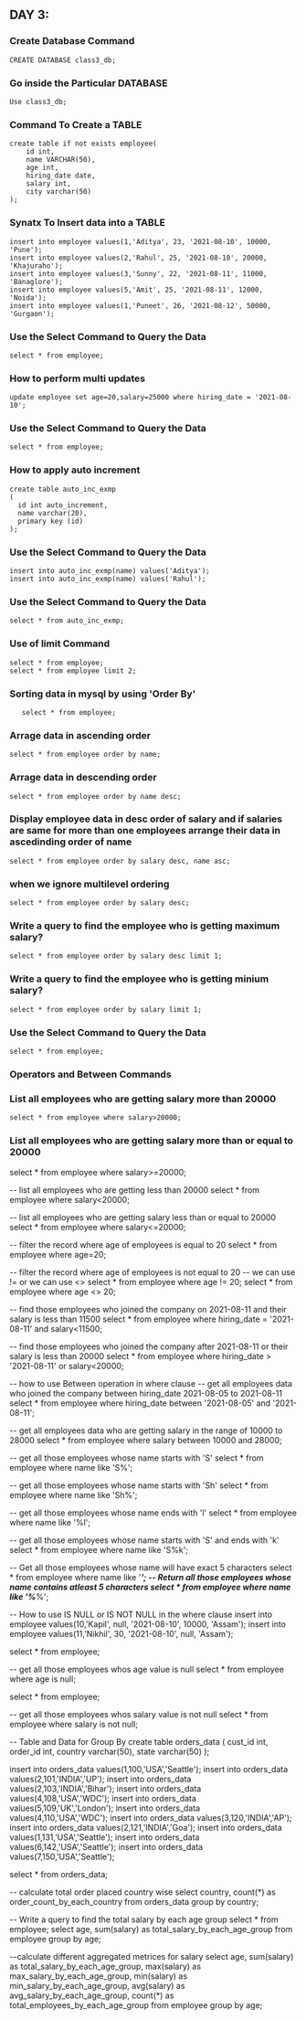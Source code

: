## DAY 3:

### Create Database Command

	CREATE DATABASE class3_db;
	
### Go inside the Particular DATABASE

	Use class3_db;
	
### Command To Create a TABLE

	create table if not exists employee(
	    id int,
	    name VARCHAR(50),
	    age int,
	    hiring_date date,
	    salary int,
	    city varchar(50)
	);

### Synatx To Insert data into a TABLE

	insert into employee values(1,'Aditya', 23, '2021-08-10', 10000, 'Pune');
	insert into employee values(2,'Rahul', 25, '2021-08-10', 20000, 'Khajuraho');
	insert into employee values(3,'Sunny', 22, '2021-08-11', 11000, 'Banaglore');
	insert into employee values(5,'Amit', 25, '2021-08-11', 12000, 'Noida');
	insert into employee values(1,'Puneet', 26, '2021-08-12', 50000, 'Gurgaon');

### Use the Select Command to Query the Data

	select * from employee;

### How to perform multi updates

	update employee set age=20,salary=25000 where hiring_date = '2021-08-10';
	
### Use the Select Command to Query the Data

	select * from employee;

###  How to apply auto increment

	create table auto_inc_exmp
	(
	  id int auto_increment,
	  name varchar(20),
	  primary key (id)
	);
### Use the Select Command to Query the Data

	insert into auto_inc_exmp(name) values('Aditya');
	insert into auto_inc_exmp(name) values('Rahul');

### Use the Select Command to Query the Data

	select * from auto_inc_exmp;

###  Use of limit Command

	select * from employee;
	select * from employee limit 2;


### Sorting data in mysql by using 'Order By'

       select * from employee;


### Arrage data in ascending order

	select * from employee order by name;

### Arrage data in descending order

	select * from employee order by name desc;

### Display employee data in desc order of salary and if salaries are same for more than one employees arrange their data in ascedinding order of name

	select * from employee order by salary desc, name asc;

### when we ignore multilevel ordering

	select * from employee order by salary desc;

###  Write a query to find the employee who is getting maximum salary?

	select * from employee order by salary desc limit 1;


### Write a query to find the employee who is getting minium salary?

	select * from employee order by salary limit 1;

### Use the Select Command to Query the Data

	select * from employee;
### Operators and Between Commands

### List all employees who are getting salary more than 20000

	select * from employee where salary>20000;

### List all employees who are getting salary more than or equal to 20000

select * from employee where salary>=20000;

-- list all employees who are getting less than 20000
select * from employee where salary<20000;

-- list all employees who are getting salary less than or equal to 20000
select * from employee where salary<=20000;


-- filter the record where age of employees is equal to 20
select * from employee where age=20;

-- filter the record where age of employees is not equal to 20
-- we can use != or we can use <>
select * from employee where age != 20;
select * from employee where age <> 20;

-- find those employees who joined the company on 2021-08-11 and their salary is less than 11500
select * from employee where hiring_date = '2021-08-11' and salary<11500;

-- find those employees who joined the company after 2021-08-11 or  their salary is less than 20000
select * from employee where hiring_date > '2021-08-11' or salary<20000;

-- how to use Between operation in where clause
-- get all employees data who joined the company between hiring_date 2021-08-05 to 2021-08-11
select * from employee where hiring_date between '2021-08-05' and '2021-08-11';

-- get all employees data who are getting salary in the range of 10000 to 28000
select * from employee where salary between 10000 and 28000;



-- get all those employees whose name starts with 'S'
select * from employee where name like 'S%';

-- get all those employees whose name starts with 'Sh'
select * from employee where name like 'Sh%';

-- get all those employees whose name ends with 'l'
select * from employee where name like '%l';

-- get all those employees whose name starts with 'S' and ends with 'k'
select * from employee where name like 'S%k';

-- Get all those employees whose name will have exact 5 characters
select * from employee where name like '_____';
-- Return all those employees whose name contains atleast 5 characters
select * from employee where name like '%_____%';

-- How to use IS NULL or IS NOT NULL in the where clause
insert into employee values(10,'Kapil', null, '2021-08-10', 10000, 'Assam');
insert into employee values(11,'Nikhil', 30, '2021-08-10', null, 'Assam');

select * from employee;

-- get all those employees whos age value is null
select * from employee where age is null;

select * from employee;

-- get all those employees whos salary value is not null
select * from employee where salary is not null;


-- Table and Data for Group By
create table orders_data
(
 cust_id int,
 order_id int,
 country varchar(50),
 state varchar(50)
);


insert into orders_data values(1,100,'USA','Seattle');
insert into orders_data values(2,101,'INDIA','UP');
insert into orders_data values(2,103,'INDIA','Bihar');
insert into orders_data values(4,108,'USA','WDC');
insert into orders_data values(5,109,'UK','London');
insert into orders_data values(4,110,'USA','WDC');
insert into orders_data values(3,120,'INDIA','AP');
insert into orders_data values(2,121,'INDIA','Goa');
insert into orders_data values(1,131,'USA','Seattle');
insert into orders_data values(6,142,'USA','Seattle');
insert into orders_data values(7,150,'USA','Seattle');

select * from orders_data;

-- calculate total order placed country wise
select country, count(*) as order_count_by_each_country from orders_data group by country;

-- Write a query to find the total salary by each age group 
select * from employee;
select age, sum(salary) as total_salary_by_each_age_group from employee group by age;

--calculate different aggregated metrices for salary
select age, 
	   sum(salary) as total_salary_by_each_age_group,
       max(salary) as max_salary_by_each_age_group,
       min(salary) as min_salary_by_each_age_group,
       avg(salary) as avg_salary_by_each_age_group,
       count(*) as total_employees_by_each_age_group
from employee group by age;
